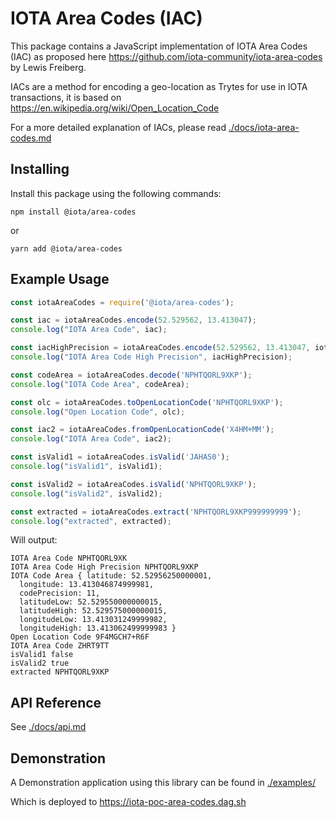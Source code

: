# IOTA Area Codes (IAC)

This package contains a JavaScript implementation of IOTA Area Codes (IAC) as proposed here <https://github.com/iota-community/iota-area-codes> by Lewis Freiberg.

IACs are a method for encoding a geo-location as Trytes for use in IOTA transactions, it is based on <https://en.wikipedia.org/wiki/Open_Location_Code>

For a more detailed explanation of IACs, please read [./docs/iota-area-codes.md](./docs/iota-area-codes.md)

## Installing

Install this package using the following commands:

```shell
npm install @iota/area-codes
```

or

```shell
yarn add @iota/area-codes
```

## Example Usage

```js
const iotaAreaCodes = require('@iota/area-codes');

const iac = iotaAreaCodes.encode(52.529562, 13.413047);
console.log("IOTA Area Code", iac);

const iacHighPrecision = iotaAreaCodes.encode(52.529562, 13.413047, iotaAreaCodes.CodePrecision.EXTRA);
console.log("IOTA Area Code High Precision", iacHighPrecision);

const codeArea = iotaAreaCodes.decode('NPHTQORL9XKP');
console.log("IOTA Code Area", codeArea);

const olc = iotaAreaCodes.toOpenLocationCode('NPHTQORL9XKP');
console.log("Open Location Code", olc);

const iac2 = iotaAreaCodes.fromOpenLocationCode('X4HM+MM');
console.log("IOTA Area Code", iac2);

const isValid1 = iotaAreaCodes.isValid('JAHAS0');
console.log("isValid1", isValid1);

const isValid2 = iotaAreaCodes.isValid('NPHTQORL9XKP');
console.log("isValid2", isValid2);

const extracted = iotaAreaCodes.extract('NPHTQORL9XKP999999999');
console.log("extracted", extracted);
```

Will output:

```shell
IOTA Area Code NPHTQORL9XK
IOTA Area Code High Precision NPHTQORL9XKP
IOTA Code Area { latitude: 52.52956250000001,
  longitude: 13.413046874999981,
  codePrecision: 11,
  latitudeLow: 52.529550000000015,
  latitudeHigh: 52.529575000000015,
  longitudeLow: 13.413031249999982,
  longitudeHigh: 13.413062499999983 }
Open Location Code 9F4MGCH7+R6F
IOTA Area Code ZHRT9TT
isValid1 false
isValid2 true
extracted NPHTQORL9XKP
```

## API Reference

See [./docs/api.md](./docs/api.md)

## Demonstration

A Demonstration application using this library can be found in [./examples/](./examples/README.md)

Which is deployed to <https://iota-poc-area-codes.dag.sh>